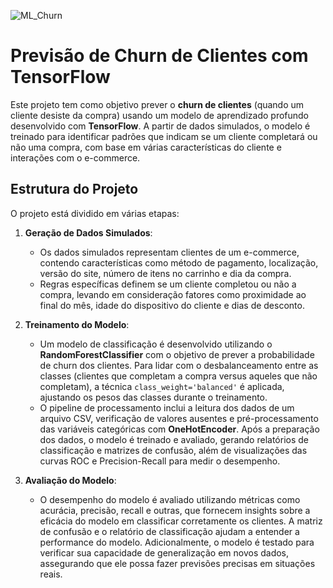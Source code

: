 ![ML_Churn](https://i.imgur.com/N83Awuu.gif)

# Previsão de Churn de Clientes com TensorFlow

Este projeto tem como objetivo prever o **churn de clientes** (quando um cliente desiste da compra) usando um modelo de aprendizado profundo desenvolvido com **TensorFlow**. A partir de dados simulados, o modelo é treinado para identificar padrões que indicam se um cliente completará ou não uma compra, com base em várias características do cliente e interações com o e-commerce.

## Estrutura do Projeto

O projeto está dividido em várias etapas:

1. **Geração de Dados Simulados**:
   - Os dados simulados representam clientes de um e-commerce, contendo características como método de pagamento, localização, versão do site, número de itens no carrinho e dia da compra.
   - Regras específicas definem se um cliente completou ou não a compra, levando em consideração fatores como proximidade ao final do mês, idade do dispositivo do cliente e dias de desconto.

2. **Treinamento do Modelo**:
   - Um modelo de classificação é desenvolvido utilizando o **RandomForestClassifier** com o objetivo de prever a probabilidade de churn dos clientes. Para lidar com o desbalanceamento entre as classes (clientes que completam a compra versus aqueles que não completam), a técnica `class_weight='balanced'` é aplicada, ajustando os pesos das classes durante o treinamento.
   - O pipeline de processamento inclui a leitura dos dados de um arquivo CSV, verificação de valores ausentes e pré-processamento das variáveis categóricas com **OneHotEncoder**. Após a preparação dos dados, o modelo é treinado e avaliado, gerando relatórios de classificação e matrizes de confusão, além de visualizações das curvas ROC e Precision-Recall para medir o desempenho.

3. **Avaliação do Modelo**:
   - O desempenho do modelo é avaliado utilizando métricas como acurácia, precisão, recall e outras, que fornecem insights sobre a eficácia do modelo em classificar corretamente os clientes. A matriz de confusão e o relatório de classificação ajudam a entender a performance do modelo. Adicionalmente, o modelo é testado para verificar sua capacidade de generalização em novos dados, assegurando que ele possa fazer previsões precisas em situações reais.






